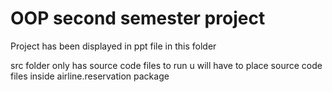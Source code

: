 # OOP second semester project

Project has been displayed in ppt file in this folder

src folder only has source code files 
to run u will have to place source code files inside airline.reservation package

